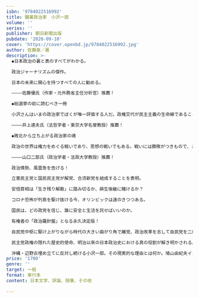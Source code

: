 ```yaml
---
isbn: '9784022516992'
title: 職業政治家　小沢一郎
volume: ''
series: ''
publisher: 朝日新聞出版
pubdate: '2020-09-10'
cover: 'https://cover.openbd.jp/9784022516992.jpg'
author: 佐藤章／著
description: >-
  ◆日本政治の裏と表のすべてがわかる。

  政治ジャーナリズムの傑作。

  日本の未来に関心を持つすべての人に勧める。

  ――――佐藤優氏（作家・元外務省主任分析官）推薦！

  ◆総選挙の前に読むべき一冊

  小沢さんはいまの政治家でぼくが唯一評価する人だ。政権交代が民主主義の生命線であることを彼ほどよく理解する政治家はいない。安保も経済も極めて難しくなっている今の時代に、小沢さんは政党と政党が政策をめぐって競争し、失政・悪政の責任が明確化され、政権交代で統治の変革が絶えず試みられる体制の構築をずっと求め続けている。ちゃちな権力欲や党利党略では動いていない。誤解されているが、権力ゲームを超えて筋を通そうとするからしばしば孤立してしまうんだ。彼の言葉を今こそ真摯に聞こうじゃないか。

  ――――井上達夫氏（法哲学者・東京大学名誉教授）推薦！

  ◆敗北から立ち上がる政治家の魂

  政治の世界は権力をめぐる戦いであり、思想の戦いでもある。戦いには勝敗がつきもので、この30年、多くの凡庸な政治家は敗北で淘汰された。小沢という政治家は、権力の中枢から出発し、あえていばらの道を歩み、何度も敗北した。民主党による政権交代を実現した勝利の後の敗北は、安倍晋三首相による日本の私物化を許した罪深いものである。この敗北から立ち上がり、もう一度政権交代を目指すことは、小沢さんの最後の戦いである。彼の思いを知ることは、日本政治を立て直すために不可欠である。この本はその最適なテキストだ。

  ――――山口二郎氏（政治学者・法政大学教授）推薦！

  政治情勢、風雲急を告げる！

  立憲民主党と国民民主党が解党、合流新党を結成することを表明。

  安倍首相は「生き残り解散」に踏み切るか、麻生後継に賭けるか？

  コロナ恐怖が列島を駆け抜ける今、オリンピックは遠のきつつある。

  国民は、どの政党を信じ、誰に安全と生活を託せばいいのか。

  有権者の「政治羅針盤」となる永久決定版！

  自民党中枢に駆け上がりながら時代の大きい曲がり角で離党、政治改革を志して自民党を二度も転覆させた男、小沢一郎。単独インタビュー、総時間１３時間以上。執念の質問攻めに政界激変の舞台裏を語り尽くした。小沢一郎とその時代を徹底解剖。

  民主党政権の隠れた歴史的使命、明治以来の日本政治史における真の役割が解き明かされる。「国家戦略局」の失敗と小沢一郎に導かれた密かな成功。そこには政治の側が国民の政府予算を作るという大きな偉業があった。ポスト安倍の時代に新しい道標となる。

  沖縄・辺野古埋め立てに反対し続ける小沢一郎。その現実的な理由とは何か。鳩山由紀夫インタビューと併せ、重層的に普天間問題の真実に迫る。その他、松井孝治や菅直人に話を聞き、「陸山会事件」で無実の罪に落ちた石川知裕にもロングインタビュー
price: '1700'
genre: ''
target: 一般
format: 単行本
content: 日本文学、評論、随筆、その他

---
```

